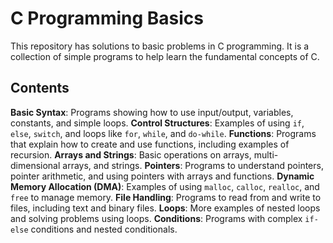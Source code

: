 # C Programming Basics

This repository has solutions to basic problems in C programming.
It is a collection of simple programs to help learn the fundamental concepts of C.

## Contents

**Basic Syntax**: Programs showing how to use input/output, variables, constants, and simple loops.
**Control Structures**: Examples of using `if`, `else`, `switch`, and loops like `for`, `while`, and `do-while`.
**Functions**: Programs that explain how to create and use functions, including examples of recursion.
**Arrays and Strings**: Basic operations on arrays, multi-dimensional arrays, and strings.
**Pointers**: Programs to understand pointers, pointer arithmetic, and using pointers with arrays and functions.
**Dynamic Memory Allocation (DMA)**: Examples of using `malloc`, `calloc`, `realloc`, and `free` to manage memory.
**File Handling**: Programs to read from and write to files, including text and binary files.
**Loops**: More examples of nested loops and solving problems using loops.
**Conditions**: Programs with complex `if-else` conditions and nested conditionals.
